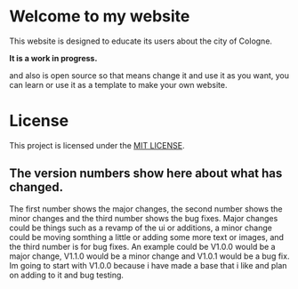 # Welcome to my website

This website is designed to educate its users about the city of Cologne.

**It is a work in progress.**

and also is open source so that means change it and use it as you want, you can learn or use it as a template to make your own website.

# License

This project is licensed under the [MIT LICENSE](LICENSE).

## The version numbers show here about what has changed.

The first number shows the major changes, the second number shows the minor changes and the third number shows the bug fixes.
Major changes could be things such as a revamp of the ui or additions, a minor change could be moving somthing a little or adding some more text or images, and the third number is for bug fixes. 
An example could be V1.0.0 would be a major change, V1.1.0 would be a minor change and V1.0.1 would be a bug fix. Im going to start with V1.0.0 because i have made a base that i like and plan on adding to it and bug testing.

